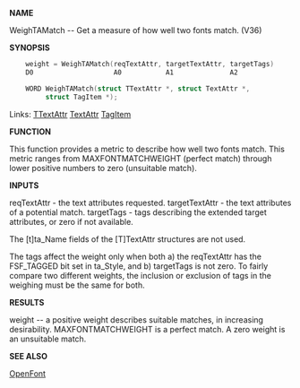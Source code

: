 
**NAME**

WeighTAMatch -- Get a measure of how well two fonts match. (V36)

**SYNOPSIS**

```c
    weight = WeighTAMatch(reqTextAttr, targetTextAttr, targetTags)
    D0                    A0           A1              A2

    WORD WeighTAMatch(struct TTextAttr *, struct TextAttr *,
         struct TagItem *);

```
Links: [TTextAttr](_00A8) [TextAttr](_00A8) [TagItem](_012E) 

**FUNCTION**

This function provides a metric to describe how well two fonts
match.  This metric ranges from MAXFONTMATCHWEIGHT (perfect match)
through lower positive numbers to zero (unsuitable match).

**INPUTS**

reqTextAttr    - the text attributes requested.
targetTextAttr - the text attributes of a potential match.
targetTags     - tags describing the extended target attributes, or
zero if not available.

The [t]ta_Name fields of the [T]TextAttr structures are not used.

The tags affect the weight only when both a) the reqTextAttr
has the FSF_TAGGED bit set in ta_Style, and b) targetTags is
not zero.  To fairly compare two different weights, the inclusion
or exclusion of tags in the weighing must be the same for both.

**RESULTS**

weight -- a positive weight describes suitable matches, in
increasing desirability.  MAXFONTMATCHWEIGHT is a perfect
match.  A zero weight is an unsuitable match.

**SEE ALSO**

[OpenFont](OpenFont)
